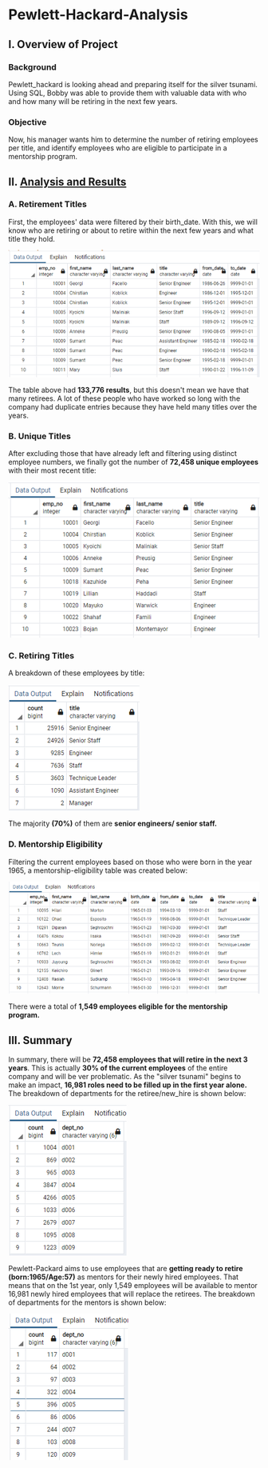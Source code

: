 # Pewlett-Hackard-Analysis

## I. Overview of Project

### Background
Pewlett_hackard is looking ahead and preparing itself for the silver tsunami. Using SQL, Bobby was able to provide them with valuable data with who and how many will be retiring in the next few years. 

### Objective
Now, his manager wants him to determine the number of retiring employees per title, and identify employees who are eligible to participate in a mentorship program.



## II. [Analysis and Results](Queries/Employee_Database_challenge.sql)

### A. Retirement Titles
First, the employees' data were filtered by their birth_date. With this, we will know who are retiring or about to retire within the next few years and what title they hold. 

![](Pewlett-Hackard_Analysis_Folder/retirement_titles.PNG)

The table above had **133,776 results**, but this doesn't mean we have that many retirees. A lot of these people who have worked so long with the company had duplicate entries because they have held many titles over the years.


### B. Unique Titles

After excluding those that have already left and filtering using distinct employee numbers, we finally got the number of **72,458 unique employees** with their most recent title:

![](Pewlett-Hackard_Analysis_Folder/unique_titles.PNG)


### C. Retiring Titles

A breakdown of these employees by title:

![](Pewlett-Hackard_Analysis_Folder/retiring_titles.PNG)

The majority **(70%)** of them are **senior engineers/ senior staff.**


### D. Mentorship Eligibility

Filtering the current employees based on those who were born in the year 1965, a mentorship-eligibility table was created below:

![](Pewlett-Hackard_Analysis_Folder/mentorship_eligibility.PNG)

There were a total of **1,549 employees eligible for the mentorship program.**


## III. Summary

In summary, there will be **72,458 employees that will retire in the next 3 years**. This is actually **30% of the current employees** of the entire company and will be ver problematic. As the "silver tsunami" begins to make an impact, **16,981 roles need to be filled up in the first year alone.** The breakdown of departments for the retiree/new_hire is shown below:

![](Pewlett-Hackard_Analysis_Folder/first_year_dep.PNG)

Pewlett-Packard aims to use employees that are **getting ready to retire (born:1965/Age:57)** as mentors for their newly hired employees. That means that on the 1st year, only 1,549 employees will be available to mentor 16,981 newly hired employees that will replace the retirees. The breakdown of departments for the mentors is shown below:


![](Pewlett-Hackard_Analysis_Folder/mentor_dep.PNG)




